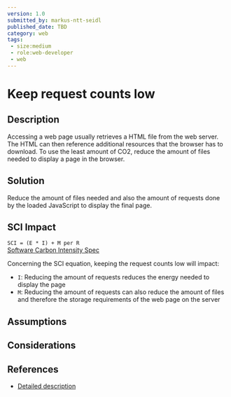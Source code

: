 ```yaml
---
version: 1.0
submitted_by: markus-ntt-seidl
published_date: TBD
category: web
tags: 
 - size:medium
 - role:web-developer
 - web
---
```


# Keep request counts low

## Description

Accessing a web page usually retrieves a HTML file from the web server. The HTML can then reference additional resources that the browser has to download. 
To use the least amount of CO2, reduce the amount of files needed to display a page in the browser.

## Solution

Reduce the amount of files needed and also the amount of requests done by the loaded JavaScript to display the final page. 

## SCI Impact

`SCI = (E * I) + M per R`  
[Software Carbon Intensity Spec](https://grnsft.org/sci)

Concerning the SCI equation, keeping the request counts low will impact:

- `I`: Reducing the amount of requests reduces the energy needed to display the page
- `M`: Reducing the amount of requests can also reduce the amount of files and therefore the storage requirements of the web page on the server


## Assumptions


## Considerations


## References

- [Detailed description](https://web.dev/resource-summary/)
